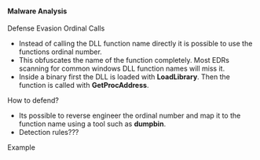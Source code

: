 #### Malware Analysis
Defense Evasion
Ordinal Calls
- Instead of calling the DLL function name directly it is possible to use the functions ordinal number.
- This obfuscates the name of the function completely. Most EDRs scanning for common windows DLL function names will miss it.
- Inside a binary first the DLL is loaded with **LoadLibrary**. Then the function is called with **GetProcAddress**.

How to defend?
- Its possible to reverse engineer the ordinal number and map it to the function name using a tool such as **dumpbin**.
- Detection rules???

Example
